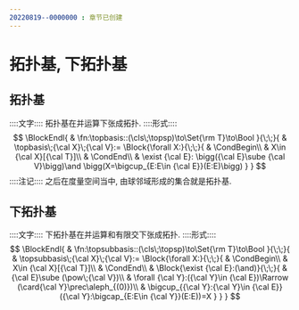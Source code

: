 ```yaml
---
20220819--0000000 : 章节已创建
---
```

# 拓扑基, 下拓扑基
## 拓扑基
::::文字::::
拓扑基在并运算下张成拓扑. 
::::形式::::
$$
\BlockEndl{
    & \fn:\topbasis::(\cls\;\topsp)\to\Set{\rm T}\to\Bool
}{\;\;}{
    & \topbasis\;{\cal X}\;{\cal V}:=
        \Block{\forall X:}{\;\;}{
            & \CondBegin\\
            & X\in {\cal X}[{\cal T}]\\
            & \CondEnd\\
            & \exist {\cal E}:
                \bigg({\cal E}\sube {\cal V}\bigg)\and
                \bigg(X=\bigcup_{E:E\in {\cal E}}(E:E)\bigg)
        }
}
$$
::::注记::::
之后在度量空间当中, 由球邻域形成的集合就是拓扑基. 

## 下拓扑基
::::文字::::
下拓扑基在并运算和有限交下张成拓扑. 
::::形式::::
$$
\BlockEndl{
    & \fn:\topsubbasis::(\cls\;\topsp)\to\Set{\rm T}\to\Bool
}{\;\;}{
    & \topsubbasis\;{\cal X}\;{\cal V}:=
        \Block{\forall X:}{\;\;}{
            & \CondBegin\\
            & X\in {\cal X}[{\cal T}]\\
            & \CondEnd\\
            & \Block{\exist {\cal E}:(\and)}{\;\;}{
                & {\cal E}\sube (\pow\;{\cal V})\\
                & \forall {\cal Y}:({\cal Y}\in {\cal E})\Rarrow (\card{\cal Y}\prec\aleph_{(0)})\\
                & \bigcup_{{\cal Y}:{\cal Y}\in {\cal E}}({\cal Y}:\bigcap_{E:E\in {\cal Y}}(E:E))=X
            }
        }
}
$$

